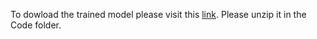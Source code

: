To dowload the trained model please visit this [link](https://drive.google.com/file/d/1Q9q39LJ4fyaCnZOJvRdIUWQWkuAdf3Jw/view?usp=sharing). Please unzip it in the Code folder. 
